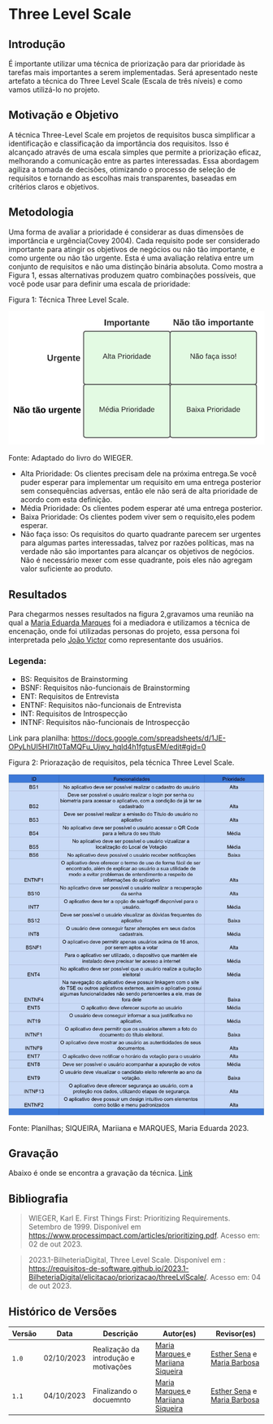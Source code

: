 # Three Level Scale

## Introdução
É importante utilizar uma técnica de priorização para dar prioridade às tarefas mais importantes a serem implementadas. Será apresentado neste artefato a técnica do Three Level Scale (Escala de três níveis) e como vamos utilizá-lo no projeto.

## Motivação e Objetivo

A técnica Three-Level Scale em projetos de requisitos busca simplificar a identificação e classificação da importância dos requisitos. Isso é alcançado através de uma escala simples que permite a priorização eficaz, melhorando a comunicação entre as partes interessadas. Essa abordagem agiliza a tomada de decisões, otimizando o processo de seleção de requisitos e tornando as escolhas mais transparentes, baseadas em critérios claros e objetivos.

## Metodologia
Uma forma de avaliar a prioridade é considerar as duas dimensões de importância e urgência(Covey 2004). Cada requisito pode ser considerado importante para atingir os objetivos de negócios ou não tão
importante, e como urgente ou não tão urgente. Esta é uma avaliação relativa entre um conjunto de
requisitos e não uma distinção binária absoluta. Como mostra a Figura 1, essas alternativas produzem quatro
combinações possíveis, que você pode usar para definir uma escala de prioridade:

Figura 1: Técnica Three Level Scale.

![Figura1](../imgs/tls1.png)

Fonte: Adaptado do livro do WIEGER. 

* Alta Prioridade: Os clientes precisam dele na próxima entrega.Se você puder esperar para implementar um requisito em uma entrega
posterior sem consequências adversas, então ele não será de alta prioridade de acordo com esta definição.
* Média Prioridade: Os clientes podem esperar até uma entrega posterior.
* Baixa Prioridade: Os clientes podem viver sem o requisito,eles podem esperar.
* Não faça isso: Os requisitos do quarto quadrante parecem ser urgentes para algumas partes interessadas, talvez por razões políticas, mas na verdade não são importantes para alcançar os objetivos de negócios. Não é necessário mexer com esse quadrante, pois eles não agregam valor suficiente ao produto.

## Resultados

Para chegarmos nesses resultados na figura 2,gravamos uma reunião na qual a [Maria Eduarda Marques](https://github.com/EduardaSMarques) foi a mediadora e utilizamos a técnica de encenação, onde foi utilizadas personas do projeto, essa persona foi interpretada pelo [João Victor](https://github.com/jvcostta) como representante dos usuários. 


### Legenda:

* BS: Requisitos de Brainstorming
* BSNF: Requisitos não-funcionais de Brainstorming
* ENT: Requisitos de Entrevista
* ENTNF: Requisitos não-funcionais de Entrevista
* INT: Requisitos de Introspecção
* INTNF: Requisitos não-funcionais de Introspecção

Link para planilha: https://docs.google.com/spreadsheets/d/1JE-OPyLhUI5HI7It0TaMQFu_Ujwy_hqld4h1fgtusEM/edit#gid=0

Figura 2: Priorazação de requisitos, pela técnica Three Level Scale.

![Figura2](../imgs/tls.png)

Fonte: Planilhas; SIQUEIRA, Mariiana e MARQUES, Maria Eduarda 2023.

## Gravação

Abaixo é onde se encontra a gravação da técnica.
[Link](https://youtu.be/EA3MoZ_IdB0)

## Bibliografia

> WIEGER, Karl E. First Things First: Prioritizing Requirements. Setembro de 1999. Disponível em https://www.processimpact.com/articles/prioritizing.pdf. Acesso em: 02 de out 2023.

> 2023.1-BilheteriaDigital, Three Level Scale. Disponível em : https://requisitos-de-software.github.io/2023.1-BilheteriaDigital/elicitacao/priorizacao/threeLvlScale/. Acesso em: 04 de out 2023.

## Histórico de Versões

| Versão |     Data    | Descrição   | Autor(es) | Revisor(es) |
| ------ | ----------- | ----------- | --------- | ----------- |
| `1.0`  | 02/10/2023  | Realização da introdução e motivações  | [Maria Marques ](https://github.com/EduardaSMarques) e [Mariiana Siqueira](https://github.com/Maryyscreuza) | [Esther Sena](https://github.com/esmsena) e [Maria Barbosa](https://github.com/Madu01) |
| `1.1`  | 04/10/2023  | Finalizando o docuemnto | [Maria Marques ](https://github.com/EduardaSMarques) e [Mariiana Siqueira](https://github.com/Maryyscreuza) | [Esther Sena](https://github.com/esmsena) e [Maria Barbosa](https://github.com/Madu01) |

